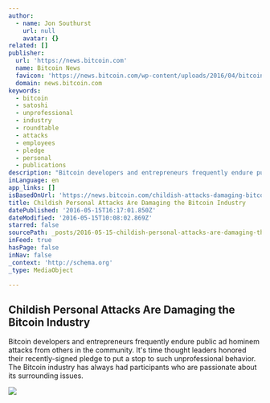 ```yaml
---
author:
  - name: Jon Southurst
    url: null
    avatar: {}
related: []
publisher:
  url: 'https://news.bitcoin.com'
  name: Bitcoin News
  favicon: 'https://news.bitcoin.com/wp-content/uploads/2016/04/bitcoin_fav.png'
  domain: news.bitcoin.com
keywords:
  - bitcoin
  - satoshi
  - unprofessional
  - industry
  - roundtable
  - attacks
  - employees
  - pledge
  - personal
  - publications
description: "Bitcoin developers and entrepreneurs frequently endure public ad hominem attacks from others in the community. It's time thought leaders honored their recently-signed pledge to put a stop to such unprofessional behavior. The Bitcoin industry has always had participants who are passionate about its surrounding issues."
inLanguage: en
app_links: []
isBasedOnUrl: 'https://news.bitcoin.com/childish-attacks-damaging-bitcoin/'
title: Childish Personal Attacks Are Damaging the Bitcoin Industry
datePublished: '2016-05-15T16:17:01.850Z'
dateModified: '2016-05-15T10:08:02.869Z'
starred: false
sourcePath: _posts/2016-05-15-childish-personal-attacks-are-damaging-the-bitcoin-industry.md
inFeed: true
hasPage: false
inNav: false
_context: 'http://schema.org'
_type: MediaObject

---
```

<article style=""><h1>Childish Personal Attacks Are Damaging the Bitcoin Industry</h1><p>Bitcoin developers and entrepreneurs frequently endure public ad hominem attacks from others in the community. It's time thought leaders honored their recently-signed pledge to put a stop to such unprofessional behavior. The Bitcoin industry has always had participants who are passionate about its surrounding issues.</p><img src="https://news.bitcoin.com/wp-content/uploads/2016/05/Children-Pillow-Fight.jpg" /></article>